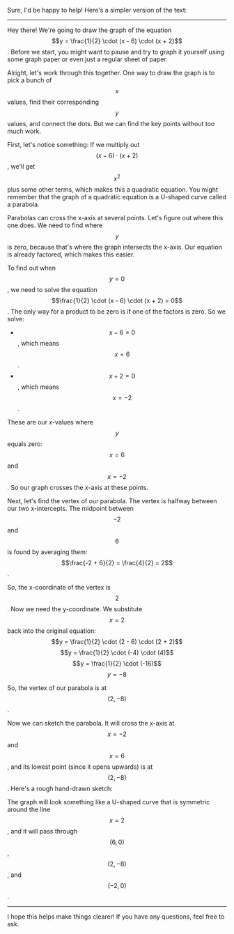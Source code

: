 Sure, I'd be happy to help! Here's a simpler version of the text:

---

Hey there! We're going to draw the graph of the equation $$y = \frac{1}{2} \cdot (x - 6) \cdot (x + 2)$$. Before we start, you might want to pause and try to graph it yourself using some graph paper or even just a regular sheet of paper.

Alright, let's work through this together. One way to draw the graph is to pick a bunch of $$x$$ values, find their corresponding $$y$$ values, and connect the dots. But we can find the key points without too much work.

First, let's notice something: If we multiply out $$(x - 6) \cdot (x + 2)$$, we'll get $$x^2$$ plus some other terms, which makes this a quadratic equation. You might remember that the graph of a quadratic equation is a U-shaped curve called a parabola.

Parabolas can cross the x-axis at several points. Let's figure out where this one does. We need to find where $$y$$ is zero, because that's where the graph intersects the x-axis. Our equation is already factored, which makes this easier.

To find out when $$y = 0$$, we need to solve the equation $$\frac{1}{2} \cdot (x - 6) \cdot (x + 2) = 0$$. The only way for a product to be zero is if one of the factors is zero. So we solve:
- $$x - 6 = 0$$, which means $$x = 6$$.
- $$x + 2 = 0$$, which means $$x = -2$$.

These are our x-values where $$y$$ equals zero: $$x = 6$$ and $$x = -2$$. So our graph crosses the x-axis at these points.

Next, let's find the vertex of our parabola. The vertex is halfway between our two x-intercepts. The midpoint between $$-2$$ and $$6$$ is found by averaging them:
$$\frac{-2 + 6}{2} = \frac{4}{2} = 2$$.

So, the x-coordinate of the vertex is $$2$$. Now we need the y-coordinate. We substitute $$x = 2$$ back into the original equation:
$$y = \frac{1}{2} \cdot (2 - 6) \cdot (2 + 2)$$
$$y = \frac{1}{2} \cdot (-4) \cdot (4)$$
$$y = \frac{1}{2} \cdot (-16)$$
$$y = -8$$

So, the vertex of our parabola is at $$(2, -8)$$.

Now we can sketch the parabola. It will cross the x-axis at $$x = -2$$ and $$x = 6$$, and its lowest point (since it opens upwards) is at $$(2, -8)$$. Here's a rough hand-drawn sketch:

The graph will look something like a U-shaped curve that is symmetric around the line $$x = 2$$, and it will pass through $$(6, 0)$$, $$(2, -8)$$, and $$(-2, 0)$$.

---

I hope this helps make things clearer! If you have any questions, feel free to ask.